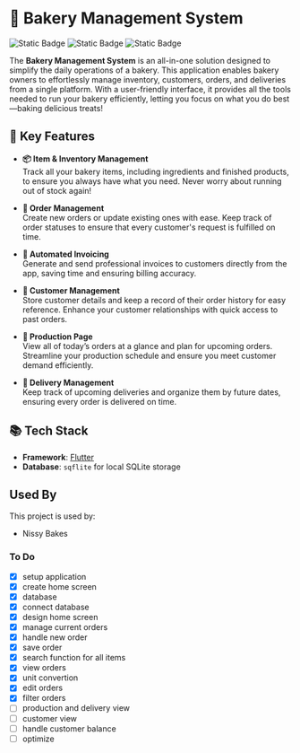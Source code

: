 # 🍞 Bakery Management System

![Static Badge](https://img.shields.io/badge/flutter-blue)
![Static Badge](https://img.shields.io/badge/sqflite-green)
![Static Badge](https://img.shields.io/badge/version-1.0-red)

The **Bakery Management System** is an all-in-one solution designed to simplify the daily operations of a bakery. This application enables bakery owners to effortlessly manage inventory, customers, orders, and deliveries from a single platform. With a user-friendly interface, it provides all the tools needed to run your bakery efficiently, letting you focus on what you do best—baking delicious treats!

## 🌟 Key Features

- **📦 Item & Inventory Management**  
  Track all your bakery items, including ingredients and finished products, to ensure you always have what you need. Never worry about running out of stock again!

- **📝 Order Management**  
  Create new orders or update existing ones with ease. Keep track of order statuses to ensure that every customer's request is fulfilled on time.

- **📧 Automated Invoicing**  
  Generate and send professional invoices to customers directly from the app, saving time and ensuring billing accuracy.

- **👥 Customer Management**  
  Store customer details and keep a record of their order history for easy reference. Enhance your customer relationships with quick access to past orders.

- **📅 Production Page**  
  View all of today’s orders at a glance and plan for upcoming orders. Streamline your production schedule and ensure you meet customer demand efficiently.

- **🚚 Delivery Management**  
  Keep track of upcoming deliveries and organize them by future dates, ensuring every order is delivered on time.

## 📚 Tech Stack

*   **Framework**: [Flutter](https://flutter.dev/)
*   **Database**: `sqflite` for local SQLite storage

## Used By

This project is used by:

- Nissy Bakes



### To Do

- [x] setup application
- [x] create home screen
- [x] database
- [x] connect database
- [x] design home screen 
- [x] manage current orders
- [x] handle new order 
- [x] save order
- [x] search function for all items
- [x] view orders
- [x] unit convertion
- [x] edit orders
- [x] filter orders
- [ ] production and delivery view
- [ ] customer view
- [ ] handle customer balance
- [ ] optimize
